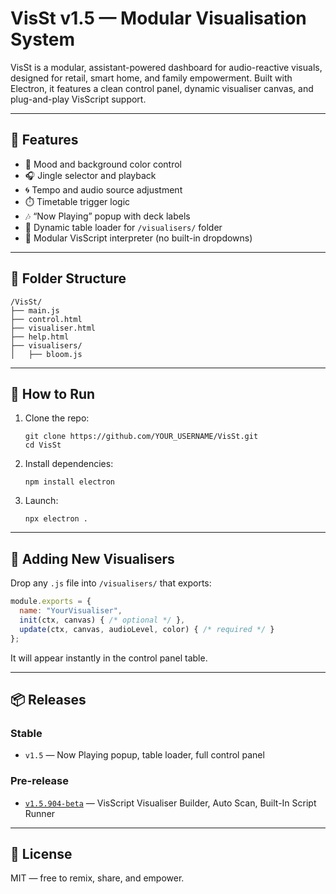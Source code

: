 # VisSt v1.5 — Modular Visualisation System

VisSt is a modular, assistant-powered dashboard for audio-reactive visuals, designed for retail, smart home, and family empowerment. Built with Electron, it features a clean control panel, dynamic visualiser canvas, and plug-and-play VisScript support.

---

## 🧠 Features

- 🎨 Mood and background color control  
- 🎧 Jingle selector and playback  
- 🌀 Tempo and audio source adjustment  
- ⏱️ Timetable trigger logic  
- 🎶 “Now Playing” popup with deck labels  
- 📂 Dynamic table loader for `/visualisers/` folder  
- 🧩 Modular VisScript interpreter (no built-in dropdowns)

---

## 📁 Folder Structure

```
/VisSt/
├── main.js
├── control.html
├── visualiser.html
├── help.html
├── visualisers/
│   ├── bloom.js
```

---

## 🚀 How to Run

1. Clone the repo:
   ```
   git clone https://github.com/YOUR_USERNAME/VisSt.git
   cd VisSt
   ```

2. Install dependencies:
   ```
   npm install electron
   ```

3. Launch:
   ```
   npx electron .
   ```

---

## 🧩 Adding New Visualisers

Drop any `.js` file into `/visualisers/` that exports:
```js
module.exports = {
  name: "YourVisualiser",
  init(ctx, canvas) { /* optional */ },
  update(ctx, canvas, audioLevel, color) { /* required */ }
};
```

It will appear instantly in the control panel table.

---

## 📦 Releases

### Stable

- `v1.5` — Now Playing popup, table loader, full control panel

### Pre-release

- [`v1.5.904-beta`](https://github.com/ToedSquire/VisualisationStation/releases/tag/v1.5.904-beta) — VisScript Visualiser Builder, Auto Scan, Built-In Script Runner

---

## 📜 License

MIT — free to remix, share, and empower.
